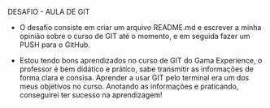 DESAFIO - AULA DE GIT

- O desafio consiste em criar um arquivo README.md e escrever a minha opinião sobre o curso de GIT até o momento, e em seguida fazer um PUSH para o GitHub.

- Estou tendo bons aprendizados no curso de GIT do Gama Experience, o professor é bem didático e prático, sabe transmitir as informações de forma clara e consisa. Aprender a usar GIT pelo terminal era um dos meus objetivos no curso. Anotando as informações e praticando, conseguirei ter sucesso na aprendizagem!